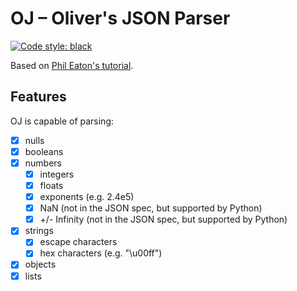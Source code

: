 # OJ – Oliver's JSON Parser

[![Code style: black](https://img.shields.io/badge/code%20style-black-000000.svg)](https://github.com/psf/black)

Based on [Phil Eaton's tutorial](http://notes.eatonphil.com/writing-a-simple-json-parser.html).

## Features

OJ is capable of parsing:

- [x] nulls
- [x] booleans
- [x] numbers
  - [x] integers
  - [x] floats
  - [x] exponents (e.g. 2.4e5)
  - [x] NaN (not in the JSON spec, but supported by Python)
  - [x] +/- Infinity (not in the JSON spec, but supported by Python)
- [x] strings
  - [x] escape characters
  - [x] hex characters (e.g. "\u00ff")
- [x] objects
- [x] lists
